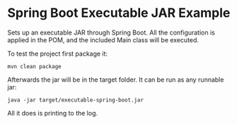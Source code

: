 # Spring Boot Executable JAR Example

Sets up an executable JAR through Spring Boot. All the configuration is applied in the POM, and the included Main class will be executed.

To test the project first package it:

```
mvn clean package
```

Afterwards the jar will be in the target folder. It can be run as any runnable jar:

```
java -jar target/executable-spring-boot.jar
```

All it does is printing to the log.
